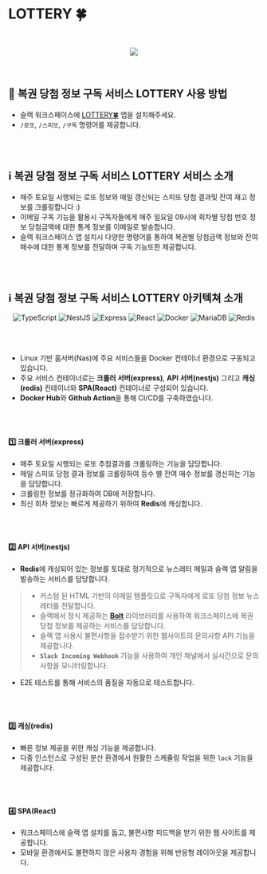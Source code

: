 # LOTTERY 🍀

<br/>
<p align="center">
  <img src="https://jh8459.s3.ap-northeast-2.amazonaws.com/lottery/lottery_logo.png"/>
</p>
<br/>

## 📌 복권 당첨 정보 구독 서비스 LOTTERY 사용 방법

- 슬랙 워크스페이스에 <a href="https://lottery.jh8459.com/" target="_blank">LOTTERY🍀</a> 앱을 설치해주세요.
- `/로또`, `/스피또`, `/구독` 명령어를 제공합니다.

<br/>
<br/>

## ℹ️ 복권 당첨 정보 구독 서비스 LOTTERY 서비스 소개

- 매주 토요일 시행되는 로또 정보와 매일 갱신되는 스피또 당첨 결과및 잔여 재고 정보를 크롤링합니다 :)
- 이메일 구독 기능을 활용시 구독자들에게 매주 일요일 09시에 회차별 당첨 번호 정보 당첨금액에 대한 통계 정보를 이메일로 발송합니다.
- 슬랙 워크스페이스 앱 설치시 다양한 명령어를 통하여 복권별 당첨금액 정보와 잔여 매수에 대한 통계 정보를 전달하며 구독 기능또한 제공합니다.

<br/>
<br/>

## ℹ️ 복권 당첨 정보 구독 서비스 LOTTERY 아키텍쳐 소개

<p align="center">
  <img alt="TypeScript" src ="https://img.shields.io/badge/TypeScript-3178C6.svg?&style=for-the-badge&logo=TypeScript&logoColor=white"/> 
  <img alt="NestJS" src ="https://img.shields.io/badge/nestjs-%23E0234E.svg?style=for-the-badge&logo=nestjs&logoColor=white"/> 
  <img alt="Express" src ="https://img.shields.io/badge/Express-000000.svg?&style=for-the-badge&logo=Express&logoColor=white"/> 
  <img alt="React" src ="https://img.shields.io/badge/-React-61DAFB?style=for-the-badge&logo=react&logoColor=white"/> 
  <img alt="Docker" src="https://img.shields.io/badge/Docker-2496ED?style=for-the-badge&logo=Docker&logoColor=white"/>
  <img alt="MariaDB" src="https://img.shields.io/badge/MariaDB-003545?style=for-the-badge&logo=mariaDB&logoColor=white"/>
  <img alt="Redis" src="https://img.shields.io/badge/redis-%23DD0031.svg?style=for-the-badge&logo=redis&logoColor=white"/>
</p>

<br/>
<br/>

- Linux 기반 홈서버(Nas)에 주요 서비스들을 Docker 컨테이너 환경으로 구동되고 있습니다.
- 주요 서비스 컨테이너로는 **크롤러 서버(express)**, **API 서버(nestjs)** 그리고 **캐싱(redis)** 컨테이너와 **SPA(React)** 컨테이너로 구성되어 있습니다.
- **Docker Hub**와 **Github Action**을 통해 CI/CD를 구축하였습니다.

<br/>
<br/>
  
#### 1️⃣ 크롤러 서버(express)

- 매주 토요일 시행되는 로또 추첨결과를 크롤링하는 기능을 담당합니다.
- 매일 스피또 당첨 결과 정보를 크롤링하여 등수 별 잔여 매수 정보를 갱신하는 기능을 담당합니다.
- 크롤링한 정보를 정규화하여 DB에 저장합니다.
- 최신 회차 정보는 빠르게 제공하기 위하여 <strong>Redis</strong>에 캐싱합니다.

<br/>
<br/>
  
#### 2️⃣ API 서버(nestjs)

- <strong>Redis</strong>에 캐싱되어 있는 정보를 토대로 정기적으로 뉴스레터 메일과 슬랙 앱 알림을 발송하는 서비스를 담당합니다.

> - 커스텀 된 HTML 기반의 이메일 템플릿으로 구독자에게 로또 당첨 정보 뉴스레터를 전달합니다.
> - 슬랙에서 정식 제공하는 <a href="https://api.slack.com/tools/bolt-js" target="_blank"><strong>Bolt</strong></a> 라이브러리를 사용하여 워크스페이스에 복권 당첨 정보를 제공하는 서비스를 담당합니다.
> - 슬랙 앱 사용시 불편사항을 접수받기 위한 웹사이트의 문의사항 API 기능을 제공합니다.
> - <strong>`Slack Incoming Webhook`</strong> 기능을 사용하여 개인 채널에서 실시간으로 문의사항을 모니터링합니다.

- E2E 테스트를 통해 서비스의 품질을 자동으로 테스트합니다.

<br/>
<br/>

#### 3️⃣ 캐싱(redis)

- 빠른 정보 제공을 위한 캐싱 기능을 제공합니다.
- 다중 인스턴스로 구성된 분산 환경에서 원활한 스케쥴링 작업을 위한 `lock` 기능을 제공합니다.

<br/>
<br/>

#### 4️⃣ SPA(React)

- 워크스페이스에 슬랙 앱 설치를 돕고, 불편사항 피드백을 받기 위한 웹 사이트를 제공합니다.
- 모바일 환경에서도 불편하지 않은 사용자 경험을 위해 반응형 레이아웃을 제공합니다.

<br/>
<br/>
